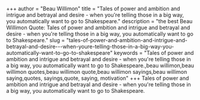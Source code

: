 +++
author = "Beau Willimon"
title = "Tales of power and ambition and intrigue and betrayal and desire - when you're telling those in a big way, you automatically want to go to Shakespeare."
description = "the best Beau Willimon Quote: Tales of power and ambition and intrigue and betrayal and desire - when you're telling those in a big way, you automatically want to go to Shakespeare."
slug = "tales-of-power-and-ambition-and-intrigue-and-betrayal-and-desire---when-youre-telling-those-in-a-big-way-you-automatically-want-to-go-to-shakespeare"
keywords = "Tales of power and ambition and intrigue and betrayal and desire - when you're telling those in a big way, you automatically want to go to Shakespeare.,beau willimon,beau willimon quotes,beau willimon quote,beau willimon sayings,beau willimon saying,quotes, sayings,quote, saying, motivation"
+++
Tales of power and ambition and intrigue and betrayal and desire - when you're telling those in a big way, you automatically want to go to Shakespeare.
